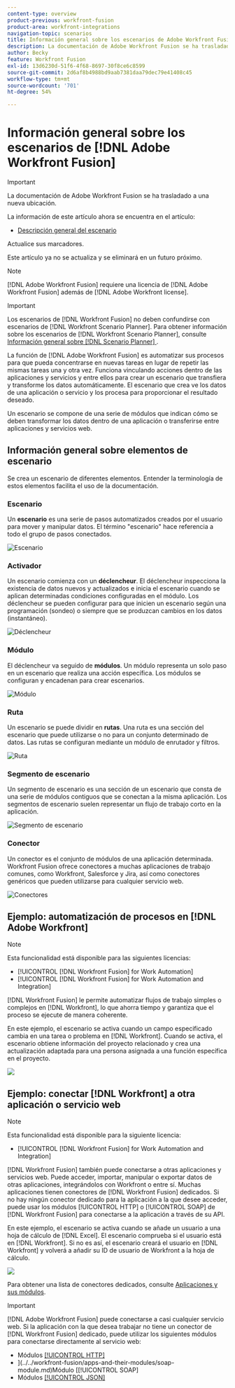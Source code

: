```yaml
---
content-type: overview
product-previous: workfront-fusion
product-area: workfront-integrations
navigation-topic: scenarios
title: Información general sobre los escenarios de Adobe Workfront Fusion
description: La documentación de Adobe Workfront Fusion se ha trasladado a una nueva ubicación. Este artículo ha quedado obsoleto, pero contiene un vínculo al nuevo artículo que cubre esta funcionalidad.
author: Becky
feature: Workfront Fusion
exl-id: 13d6230d-51f6-4f68-8697-30f8ce6c8599
source-git-commit: 2d6af8b4988bd9aab7381daa79dec79e41408c45
workflow-type: tm+mt
source-wordcount: '701'
ht-degree: 54%

---
```


# Información general sobre los escenarios de [!DNL Adobe Workfront Fusion]

>[!IMPORTANT]
>
>La documentación de Adobe Workfront Fusion se ha trasladado a una nueva ubicación.
>
>La información de este artículo ahora se encuentra en el artículo:
>
>* [Descripción general del escenario](https://experienceleague.adobe.com/docs/workfront-fusion/using/get-started-with-fusion/understand-workfront-fusion/scenario-overview.html)
>
>Actualice sus marcadores.
>
>Este artículo ya no se actualiza y se eliminará en un futuro próximo.

>[!NOTE]
>
>[!DNL Adobe Workfront Fusion] requiere una licencia de [!DNL Adobe Workfront Fusion] además de [!DNL Adobe Workfront license].

>[!IMPORTANT]
>
>Los escenarios de [!DNL Workfront Fusion] no deben confundirse con escenarios de [!DNL Workfront Scenario Planner]. Para obtener información sobre los escenarios de [!DNL Workfront Scenario Planner], consulte [Información general sobre [!DNL Scenario Planner] ](../../scenario-planner/scenario-planner-overview.md).

La función de [!DNL Adobe Workfront Fusion] es automatizar sus procesos para que pueda concentrarse en nuevas tareas en lugar de repetir las mismas tareas una y otra vez. Funciona vinculando acciones dentro de las aplicaciones y servicios y entre ellos para crear un escenario que transfiera y transforme los datos automáticamente. El escenario que crea ve los datos de una aplicación o servicio y los procesa para proporcionar el resultado deseado.

Un escenario se compone de una serie de módulos que indican cómo se deben transformar los datos dentro de una aplicación o transferirse entre aplicaciones y servicios web.

## Información general sobre elementos de escenario

Se crea un escenario de diferentes elementos. Entender la terminología de estos elementos facilita el uso de la documentación.

### Escenario

Un **escenario** es una serie de pasos automatizados creados por el usuario para mover y manipular datos. El término &quot;escenario&quot; hace referencia a todo el grupo de pasos conectados.

![Escenario](assets/entire-scenario-scenario.png)

### Activador

Un escenario comienza con un **déclencheur**. El déclencheur inspecciona la existencia de datos nuevos y actualizados e inicia el escenario cuando se aplican determinadas condiciones configuradas en el módulo. Los déclencheur se pueden configurar para que inicien un escenario según una programación (sondeo) o siempre que se produzcan cambios en los datos (instantáneo).

![Déclencheur](assets/scenario-trigger.png)

### Módulo

El déclencheur va seguido de **módulos**. Un módulo representa un solo paso en un escenario que realiza una acción específica. Los módulos se configuran y encadenan para crear escenarios.

![Módulo](assets/scenario-module.png)

### Ruta

Un escenario se puede dividir en **rutas**. Una ruta es una sección del escenario que puede utilizarse o no para un conjunto determinado de datos. Las rutas se configuran mediante un módulo de enrutador y filtros.

![Ruta](assets/scenario-route.png)

### Segmento de escenario

Un segmento de escenario es una sección de un escenario que consta de una serie de módulos contiguos que se conectan a la misma aplicación. Los segmentos de escenario suelen representar un flujo de trabajo corto en la aplicación.

![Segmento de escenario](assets/scenario-segment.png)

### Conector

Un conector es el conjunto de módulos de una aplicación determinada. Workfront Fusion ofrece conectores a muchas aplicaciones de trabajo comunes, como Workfront, Salesforce y Jira, así como conectores genéricos que pueden utilizarse para cualquier servicio web.

![Conectores](assets/scenario-connectors.png)



## Ejemplo: automatización de procesos en [!DNL Adobe Workfront]

>[!NOTE]
>
>Esta funcionalidad está disponible para las siguientes licencias:
>
>* [!UICONTROL [!DNL Workfront Fusion] for Work Automation]
>* [!UICONTROL [!DNL Workfront Fusion] for Work Automation and Integration]

[!DNL Workfront Fusion] le permite automatizar flujos de trabajo simples o complejos en [!DNL Workfront], lo que ahorra tiempo y garantiza que el proceso se ejecute de manera coherente.

En este ejemplo, el escenario se activa cuando un campo especificado cambia en una tarea o problema en [!DNL Workfront]. Cuando se activa, el escenario obtiene información del proyecto relacionado y crea una actualización adaptada para una persona asignada a una función específica en el proyecto.

![](assets/fusion-template-example-350x102.png)

## Ejemplo: conectar [!DNL Workfront] a otra aplicación o servicio web

>[!NOTE]
>
>Esta funcionalidad está disponible para la siguiente licencia:
>
>* [!UICONTROL [!DNL Workfront Fusion] for Work Automation and Integration]
>

[!DNL Workfront Fusion] también puede conectarse a otras aplicaciones y servicios web. Puede acceder, importar, manipular o exportar datos de otras aplicaciones, integrándolos con Workfront o entre sí. Muchas aplicaciones tienen conectores de [!DNL Workfront Fusion] dedicados. Si no hay ningún conector dedicado para la aplicación a la que desee acceder, puede usar los módulos [!UICONTROL HTTP] o [!UICONTROL SOAP] de [!DNL Workfront Fusion] para conectarse a la aplicación a través de su API.

En este ejemplo, el escenario se activa cuando se añade un usuario a una hoja de cálculo de [!DNL Excel]. El escenario comprueba si el usuario está en [!DNL Workfront]. Si no es así, el escenario creará el usuario en [!DNL Workfront] y volverá a añadir su ID de usuario de Workfront a la hoja de cálculo.

![](assets/fusion-integration-example--350x171.png)

Para obtener una lista de conectores dedicados, consulte [Aplicaciones y sus módulos](../../workfront-fusion/apps-and-their-modules/apps-and-their-modules.md).

>[!IMPORTANT]
>
>[!DNL Adobe Workfront Fusion] puede conectarse a casi cualquier servicio web. Si la aplicación con la que desea trabajar no tiene un conector de [!DNL Workfront Fusion] dedicado, puede utilizar los siguientes módulos para conectarse directamente al servicio web:
>
>* Módulos [[!UICONTROL HTTP]](../../workfront-fusion/apps-and-their-modules/http-modules/http-modules-1.md)
>* ](../../workfront-fusion/apps-and-their-modules/soap-module.md)Módulo [[!UICONTROL SOAP]
>* Módulos [[!UICONTROL JSON]](../../workfront-fusion/apps-and-their-modules/json-modules.md)
>
